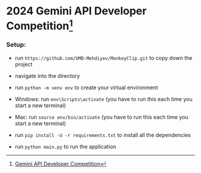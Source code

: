 # 2024 Gemini API Developer Competition[^1]

### Setup:

- run `https://github.com/UMD-Mehdiyev/MonkeyClip.git` to copy down the project

- navigate into the directory

- run `python -m venv env` to create your virtual environment

- Windows: run `env\Scripts\activate` (you have to run this each time you start a new terminal)
- Mac: run `source env/bin/activate` (you have to run this each time you start a new terminal)

- run `pip install -U -r requirements.txt` to install all the dependencies 

- run `python main.py` to run the application



[^1]: [Gemini API Developer Competition](https://ai.google.dev/competition?authuser=1) 
